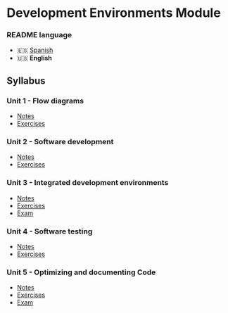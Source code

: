 # Development Environments Module

### README language
- 🇪🇸 [Spanish](./README.md)
- 🇺🇸 **English**

## Syllabus
### Unit 1 - Flow diagrams
- [Notes](./Unidad1-Diagramas%20de%20flujo/Apuntes/)
- [Exercises](./Unidad1-Diagramas%20de%20flujo/Ejercicios/)
### Unit 2 - Software development
- [Notes](./Unidad2-Desarrollo%20de%20software/Apuntes/)
- [Exercises](./Unidad2-Desarrollo%20de%20software/Ejercicios/)
### Unit 3 - Integrated development environments
- [Notes](./Unidad3-Entornos%20de%20desarrollo%20integrados/Apuntes/)
- [Exercises](./Unidad3-Entornos%20de%20desarrollo%20integrados/Ejercicios/)
- [Exam](./Unidad3-Entornos%20de%20desarrollo%20integrados/Examen/)
### Unit 4 - Software testing
- [Notes](./Unidad4-Pruebas%20de%20software/Apuntes/)
- [Exercises](./Unidad4-Pruebas%20de%20software/Ejercicios/)
### Unit 5 - Optimizing and documenting Code
- [Notes](./Unidad5-Optimizar%20y%20documentar%20el%20c%C3%B3digo/Apuntes/)
- [Exercises](./Unidad5-Optimizar%20y%20documentar%20el%20c%C3%B3digo/Ejercicios/)
- [Exam](./Unidad5-Optimizar%20y%20documentar%20el%20c%C3%B3digo/Examen/)
